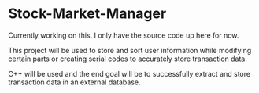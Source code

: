# Stock-Market-Manager

Currently working on this. I only have the source code up here for now. 

This project will be used to store and sort user information while modifying certain parts or creating serial codes to accurately store transaction data.

C++ will be used and the end goal will be to successfully extract and store transaction data in an external database.
